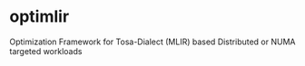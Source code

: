 # optimlir
Optimization Framework for Tosa-Dialect (MLIR) based Distributed or NUMA targeted workloads 
